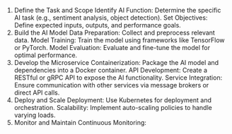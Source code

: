 <!-- Developing AI-Based Microservices -->

1. Define the Task and Scope
Identify AI Function:
Determine the specific AI task (e.g., sentiment analysis, object detection).
Set Objectives:
Define expected inputs, outputs, and performance goals.
2. Build the AI Model
Data Preparation:
Collect and preprocess relevant data.
Model Training:
Train the model using frameworks like TensorFlow or PyTorch.
Model Evaluation:
Evaluate and fine-tune the model for optimal performance.
3. Develop the Microservice
Containerization:
Package the AI model and dependencies into a Docker container.
API Development:
Create a RESTful or gRPC API to expose the AI functionality.
Service Integration:
Ensure communication with other services via message brokers or direct API calls.
4. Deploy and Scale
Deployment:
Use Kubernetes for deployment and orchestration.
Scalability:
Implement auto-scaling policies to handle varying loads.
5. Monitor and Maintain
Continuous Monitoring:
